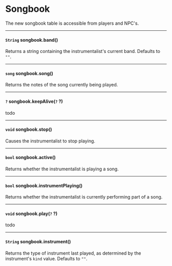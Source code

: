 # Songbook

The new songbook table is accessible from players and NPC's.

---

#### `String` songbook.band()

Returns a string containing the instrumentalist's current band. Defaults to `""`.

---

#### `song` songbook.song()

Returns the notes of the song currently being played.

---

#### `?` songbook.keepAlive(`?` ?)

todo

---

#### `void` songbook.stop()

Causes the instrumentalist to stop playing.

---

#### `bool` songbook.active()

Returns whether the instrumentalist is playing a song.

---

#### `bool` songbook.instrumentPlaying()

Returns whether the instrumentalist is currently performing part of a song.

---

#### `void` songbook.play(`?` ?)

todo

---

#### `String` songbook.instrument()

Returns the type of instrument last played, as determined by the instrument's `kind` value. Defaults to `""`.
